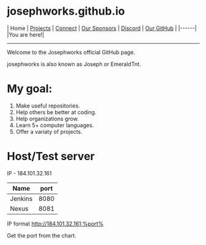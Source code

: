 # josephworks.github.io
| Home | [Projects](PROJECTS.md) | [Connect](CONNECT.md) | [Our Sponsors](SPONSORS.md) | [Discord](DISCORD.md) | [Our GitHub](http://www.github.com/josephworks) |
|------|
|You are here!|

------
Welcome to the Josephworks official GitHub page.

josephworks is also known as Joseph or EmeraldTnt.

# My goal:
1. Make useful repositories.
2. Help others be better at coding.
3. Help organizations grow.
4. Learn 5+ computer languages.
5. Offer a variaty of projects.

# Host/Test server

IP - 184.101.32.161

| Name  | port |
|---------|------|
| Jenkins | 8080 |
| Nexus  | 8081 |

IP format http://184.101.32.161:%port%

Get the port from the chart.
